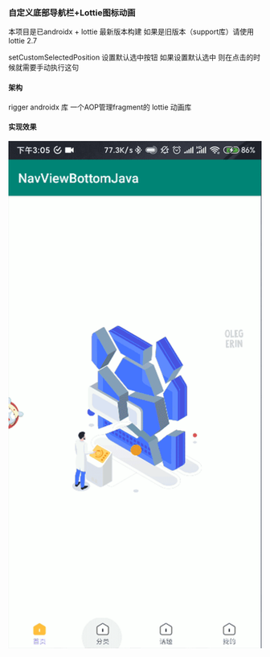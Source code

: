 ### 自定义底部导航栏+Lottie图标动画
本项目是已androidx + lottie 最新版本构建
如果是旧版本（support库）请使用lottie 2.7

setCustomSelectedPosition 设置默认选中按钮 如果设置默认选中 则在点击的时候就需要手动执行这句

#### 架构
rigger androidx 库 一个AOP管理fragment的
lottie  动画库

#### 实现效果

![Screenrecorder-2019-12-19-15-05-00-572](https://github.com/e9ab98e991ab/NavViewBottom/blob/master/image/Screenrecorder-2019-12-19-15-05-00-572.gif?raw=true)
 

